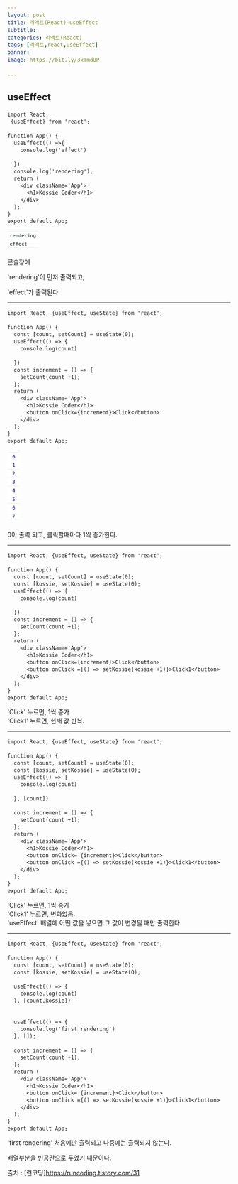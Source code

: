 ```yaml
---
layout: post
title: 리액트(React)-useEffect
subtitle: 
categories: 리액트(React)
tags: [리액트,react,useEffect]
banner:
image: https://bit.ly/3xTmdUP

---
```


## useEffect
~~~
import React,
 {useEffect} from 'react';

function App() {
  useEffect(() =>{
    console.log('effect')

  })
  console.log('rendering');
  return (
    <div className='App'>
      <h1>Kossie Coder</h1>
    </div>
  );
}
export default App;
~~~

<img src="/assets/images/img/2022_04_28/useeffect.png">

콘솔창에  

'rendering'이 먼저 출력되고,  

'effect'가 출력된다

***

~~~
import React, {useEffect, useState} from 'react';

function App() {
  const [count, setCount] = useState(0);
  useEffect(() => {
    console.log(count)

  })
  const increment = () => {
    setCount(count +1);
  };
  return (
    <div className='App'>
      <h1>Kossie Coder</h1>
      <button onClick={increment}>Click</button>
    </div>
  );
}
export default App;
~~~

<img src="/assets/images/img/2022_04_28/useeffect1.png">

0이 출력 되고, 클릭할때마다 1씩 증가한다.

***

~~~
import React, {useEffect, useState} from 'react';

function App() {
  const [count, setCount] = useState(0);
  const [kossie, setKossie] = useState(0);
  useEffect(() => {
    console.log(count)

  })
  const increment = () => {
    setCount(count +1);
  };
  return (
    <div className='App'>
      <h1>Kossie Coder</h1>
      <button onClick={increment}>Click</button>
      <button onClick ={() => setKossie(kossie +1)}>Click1</button>
    </div> 
  );
}
export default App;
~~~

'Click' 누르면, 1씩 증가  
'Click1' 누르면, 현재 값 반복.

***

~~~
import React, {useEffect, useState} from 'react';

function App() {
  const [count, setCount] = useState(0);
  const [kossie, setKossie] = useState(0);
  useEffect(() => {
    console.log(count)

  }, [count])

  const increment = () => {
    setCount(count +1);
  };
  return (
    <div className='App'>
      <h1>Kossie Coder</h1>
      <button onClick= {increment}>Click</button>
      <button onClick ={() => setKossie(kossie +1)}>Click1</button>
    </div>
  );
}
export default App;
~~~

'Click' 누르면, 1씩 증가  
'Click1' 누르면, 변화없음.  
'useEffect' 배열에 어떤 값을 넣으면 그 값이 변경될 때만 출력한다.  

***

~~~
import React, {useEffect, useState} from 'react';

function App() {
  const [count, setCount] = useState(0);
  const [kossie, setKossie] = useState(0);

  useEffect(() => {
    console.log(count)
  }, [count,kossie])


  useEffect(() => {
    console.log('first rendering')
  }, []);

  const increment = () => {
    setCount(count +1);
  };
  return (
    <div className='App'>
      <h1>Kossie Coder</h1>
      <button onClick= {increment}>Click</button>
      <button onClick ={() => setKossie(kossie +1)}>Click1</button>
    </div>
  );
}
export default App;
~~~

'first rendering' 처음에만 출력되고 나중에는 출력되지 않는다.

배열부분을 빈공간으로 두었기 때문이다.




출처 : [런코딩]https://runcoding.tistory.com/31





